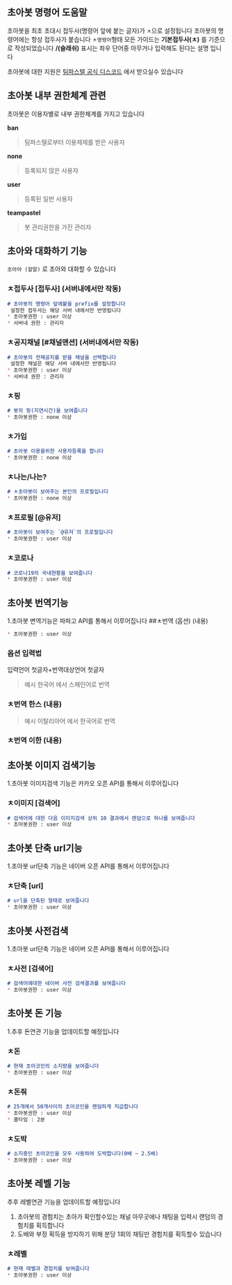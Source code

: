 ## 초아봇 명령어 도움말

초아봇을 최초 초대시 접두사(명령어 앞에 붙는 글자)가 `ㅊ`으로 설정됩니다
초아봇의 명령어에는 항상 접두사가 붙습니다 `ㅊ명령어`형태
모든 가이드는 **기본접두사(ㅊ)** 를 기준으로 작성되었습니다
**/(슬래쉬)** 표시는 좌우 단어중 아무거나 입력해도 된다는 설명 입니다

초아봇에 대한 지원은 [팀파스텔 공식 디스코드](https://discord.gg/Jz6pmBh) 에서 받으실수 있습니다

## 초아봇 내부 권한체계 관련
초아봇은 이용자별로 내부 권한체계를 가지고 있습니다

**ban**
>팀파스텔로부터 이용제제를 받은 사용자

**none** 
>등록되지 않은 사용자

**user**
>등록된 일반 사용자

**teampastel**
>봇 관리권한을 가진 관리자

## 초아와 대화하기 기능
`초아야 (할말)` 로 초아와 대화할 수 있습니다

### ㅊ접두사 [접두사] (서버내에서만 작동)
```Markdown
# 초아봇의 명령어 앞에붙을 prefix를 설정합니다
 설정한 접두사는 해당 서버 내에서만 반영됩니다
* 초아봇권한 : user 이상
* 서버내 권한 : 관리자
```

### ㅊ공지채널 [#채널맨션] (서버내에서만 작동)
```Markdown
# 초아봇의 전체공지를 받을 채널을 선택합니다
 설정한 채널은 해당 서버 내에서만 반영됩니다
* 초아봇권한 : user 이상
* 서버내 권한 : 관리자
```

### ㅊ핑
```Markdown
# 봇의 핑(지연시간)을 보여줍니다
* 초아봇권한 : none 이상
```

### ㅊ가입
```Markdown
# 초아봇 이용을위한 사용자등록을 합니다
* 초아봇권한 : none 이상
```

### ㅊ나는/나는?
```Markdown
# ㅊ초아봇이 보여주는 본인의 프로필입니다
* 초아봇권한 : none 이상
```

### ㅊ프로필 [@유저]
```Markdown
# 초아봇이 보여주는 `@유저`의 프로필입니다
* 초아봇권한 : user 이상
```

### ㅊ코로나
```Markdown
# 코로나19의 국내현황을 보여줍니다
* 초아봇권한 : user 이상
```
## 초아봇 번역기능
1.초아봇 변역기능은 파파고 API를 통해서 이루어집니다
##ㅊ번역 (옵션) (내용)
```Markdown
* 초아봇권한 : user 이상
```
### 옵션 입력법
입력언어 첫글자+번역대상언어 첫글자
> 예시 한국어 에서 스페인어로 번역
### ㅊ번역 한스 (내용)

> 예시 이탈리아어 에서 한국어로 번역
### ㅊ번역 이한 (내용)

## 초아봇 이미지 검색기능
1.초아봇 이미지검색 기능은 카카오 오픈 API를 통해서 이루어집니다

### ㅊ이미지 [검색어]
```Markdown
# 검색어에 대한 다음 이미지검색 상위 10 결과에서 랜덤으로 하나를 보여줍니다
* 초아봇권한 : user 이상
```

## 초아봇 단축 url기능
1.초아봇 url단축 기능은 네이버 오픈 API를 통해서 이루어집니다

### ㅊ단축 [url]
```Markdown
# url을 단축된 형태로 보여줍니다
* 초아봇권한 : user 이상
```

## 초아봇 사전검색
1.초아봇 url단축 기능은 네이버 오픈 API를 통해서 이루어집니다

### ㅊ사전 [검색어]
```Markdown
# 검색어에대한 네이버 사전 검색결과를 보여줍니다
* 초아봇권한 : user 이상
```


## 초아봇 돈 기능
1.추후 돈연관 기능을 업데이트할 예정입니다

### ㅊ돈
```Markdown
# 현재 초아코인의 소지량을 보여줍니다
* 초아봇권한 : user 이상
```
### ㅊ돈줘
```Markdown
# 25개에서 50개사이의 초아코인을 랜덤하게 지급합니다
* 초아봇권한 : user 이상
* 쿨타임 : 2분
```
### ㅊ도박
```Markdown
# 소지중인 초아코인을 모두 사용하여 도박합니다(0배 ~ 2.5배)
* 초아봇권한 : user 이상
```


## 초아봇 레벨 기능
추후 레벨연관 기능을 업데이트할 예정입니다
1. 초아봇의 경험치는 초아가 확인할수있는 채널 아무곳에나 채팅을 입력시 랜덤의 경험치를 획득합니다
1. 도배와 부정 획득을 방지하기 위해 분당 1회의 채팅만 경험치를 획득할수 있습니다

### ㅊ레벨
```Markdown
# 현재 레벨과 경험치를 보여줍니다
* 초아봇권한 : user 이상
```

